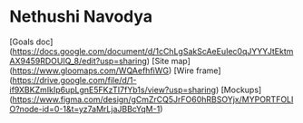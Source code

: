 # Nethushi Navodya

[Goals doc] (https://docs.google.com/document/d/1cChLgSakScAeEuIec0qJYYYJtEktmAX9459RDOUIQ_8/edit?usp=sharing)
[Site map] (https://www.gloomaps.com/WQAefhfiWG)
[Wire frame] (https://drive.google.com/file/d/1-if9XBKZmIkIp6upLgnE5FKzTI7fYb1s/view?usp=sharing)
[Mockups] (https://www.figma.com/design/gCmZrCQ5JrFO60hRBSOYjx/MYPORTFOLIO?node-id=0-1&t=yz7aMrLjaJBBcYqM-1)